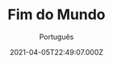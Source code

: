 ---
id: 'f610e3f3-ad17-487c-a00e-429ed6dbf42d'
type: 'movie' # Filme, Série, Anime
title: "Fim do Mundo"
synopsis: ["Depois de um ataque extraterrestre, a humanidade só tem uma esperança: um grupo de quatro adolescentes sem nada em comum isolados no seu acampamento de férias.",
]
originalTitle: "Rim of the World"
date: '2021-04-05T22:49:07.000Z'
update: '2021-04-05T22:49:07.000Z'
releaseDate: '2019-05-24T03:00:00.000Z'
imdb:
  rating: '5.2' # 8.5
  id: '' # tt0470752
duration: '1h 38m'
trailer:
  urls: [
    'JM4kWeRaEfs',
  ]
tags: ['720p', '720p', '720p']
genre: ['Ação', 'Aventura', 'Comédia'] #
quality: 'WEB-DL' # BluRay, WEB-DL, HDTV, WEB-DL4K, WEB-DLe
format: '.MKV / .MP4' # MKV, MP4, TS
audio: 'Português, Inglês' # Dublado, Legendado, Dual Audio, Dub & Leg
subtitle: 'Português' # Português, inglês,
size: '1,34 GB / 2,14 GB / 3,04 GB' # 4.8 GB
audioQuality: 10
videoQuality: 10
directors: []
#  - name: 'Lana Wachowski'
#    image: ''
#  - name: 'Lilly Wachowski'
#    image: ''
cast: []
#  - name: 'Keanu Reeves'
#    image: ''
#    characterName: 'Neo'
writers: []
#  - name: ''
#    image: ''
maturityRating:
  age: '' # L , 10, 12, 14, 16, 18
  topics: [''] # Violence, Illegal drugs, Inappropriate Language, Legal Drugs, Sexual Content, Extreme Violence
###########################################
download:
  
  - url: 'https://estiloebemestar.com.br/magnet/?url=bWFnbmV0Oj94dD11cm46YnRpaDpBOTJGOEYwNDNCNjM1MURGOEFFMkQ2NTE0MEREQTUwRjczMjNCQTNFJmFtcDtkbj0lNWJXV1cuQkxVRFYuVFYlNWQlMjBGaW0lMjBkbyUyME11bmRvJTIwMjAxOSUyMCUyODcyMHAlMjklMjBBY2Vzc2UlMjBvJTIwT1JJR0lOQUwlMjBXV1cuQkxVRFYuVFYmYW1wO3RyPXVkcCUzYSUyZiUyZnRyYWNrZXIub3BlbmJpdHRvcnJlbnQuY29tJTNhODAlMmZhbm5vdW5jZSZhbXA7dHI9dWRwJTNhJTJmJTJmdHJhY2tlci5vcGVudHJhY2tyLm9yZyUzYTEzMzclMmZhbm5vdW5jZQ'
    resolution: '720p' # 720p, 1080p, 4K,
    audio: 'Dual Áudio' # Dublado, Legendado, Dual Audio
    size: '' # 4.8 GB
    quality: '' # BluRay, WEB-DL
    format: '' # MKV
  - url: 'https://estiloebemestar.com.br/magnet/?url=bWFnbmV0Oj94dD11cm46YnRpaDpBRTEzNjQ1RjlDQTk3ODc0OUYzQjNFNUYzODAzQ0JGOUQ3QjVEREM5JmFtcDtkbj0lNWJXV1cuQkxVRFYuVFYlNWQlMjBGaW0lMjBkbyUyME11bmRvJTIwMjAxOSUyMCUyODEwODBwJTI5JTIwQWNlc3NlJTIwbyUyME9SSUdJTkFMJTIwV1dXLkJMVURWLlRWJmFtcDt0cj11ZHAlM2ElMmYlMmZ0cmFja2VyLm9wZW5iaXR0b3JyZW50LmNvbSUzYTgwJTJmYW5ub3VuY2UmYW1wO3RyPXVkcCUzYSUyZiUyZnRyYWNrZXIub3BlbnRyYWNrci5vcmclM2ExMzM3JTJmYW5ub3VuY2U'
    resolution: '720p' # 720p, 1080p, 4K,
    audio: 'Dual Áudio' # Dublado, Legendado, Dual Audio
    size: '' # 4.8 GB
    quality: '' # BluRay, WEB-DL
    format: '' # MKV
  - url: 'https://estiloebemestar.com.br/magnet/?url=bWFnbmV0Oj94dD11cm46YnRpaDpDQkYxNjBENTgxMzA1REEyNzM0MjcyRDRDOTc4QzdEMDc2QkI2NkNEJmFtcDtkbj0lNWJXV1cuQkxVRFYuVFYlNWQlMjBGaW0lMjBkbyUyME11bmRvJTIwMjAxOSUyMCUyODcyMHAlMjklMjAlNWJEVUJMQURPJTVkJTIwQWNlc3NlJTIwbyUyME9SSUdJTkFMJTIwV1dXLkJMVURWLlRWJmFtcDt0cj11ZHAlM2ElMmYlMmZ0cmFja2VyLm9wZW5iaXR0b3JyZW50LmNvbSUzYTgwJTJmYW5ub3VuY2UmYW1wO3RyPXVkcCUzYSUyZiUyZnRyYWNrZXIub3BlbnRyYWNrci5vcmclM2ExMzM3JTJmYW5ub3VuY2U'
    resolution: '720p' # 720p, 1080p, 4K,
    audio: 'Dual Áudio' # Dublado, Legendado, Dual Audio
    size: '' # 4.8 GB
    quality: '' # BluRay, WEB-DL
    format: '' # MKV
images:
  cover: '/assets/movies/fim-do-mundo.jpg'
  background: '/assets/movies/'
---